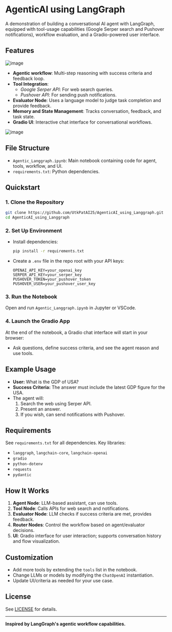 # AgenticAI using LangGraph

A demonstration of building a conversational AI agent with LangGraph, equipped with tool-usage capabilities (Google Serper search and Pushover notifications), workflow evaluation, and a Gradio-powered user interface.

## Features

![image](https://github.com/user-attachments/assets/7c298b0e-2118-49bc-9560-eaa68fa6e6f6)


- **Agentic workflow**: Multi-step reasoning with success criteria and feedback loop.
- **Tool Integration**:
  - *Google Serper API*: For web search queries.
  - *Pushover API*: For sending push notifications.
- **Evaluator Node**: Uses a language model to judge task completion and provide feedback.
- **Memory and State Management**: Tracks conversation, feedback, and task state.
- **Gradio UI**: Interactive chat interface for conversational workflows.

![image](https://github.com/user-attachments/assets/1eac0169-71cf-4d25-a3de-250910fce07c)


## File Structure

- `Agentic_Langgraph.ipynb`: Main notebook containing code for agent, tools, workflow, and UI.
- `requirements.txt`: Python dependencies.

## Quickstart

### 1. Clone the Repository

```bash
git clone https://github.com/UtkPatAI25/AgenticAI_using_Langgraph.git
cd AgenticAI_using_Langgraph
```

### 2. Set Up Environment

- Install dependencies:

  ```bash
  pip install -r requirements.txt
  ```

- Create a `.env` file in the repo root with your API keys:
  ```
  OPENAI_API_KEY=your_openai_key
  SERPER_API_KEY=your_serper_key
  PUSHOVER_TOKEN=your_pushover_token
  PUSHOVER_USER=your_pushover_user_key
  ```

### 3. Run the Notebook

Open and run `Agentic_Langgraph.ipynb` in Jupyter or VSCode.

### 4. Launch the Gradio App

At the end of the notebook, a Gradio chat interface will start in your browser:
- Ask questions, define success criteria, and see the agent reason and use tools.

## Example Usage

- **User:** What is the GDP of USA?
- **Success Criteria:** The answer must include the latest GDP figure for the USA.
- The agent will:
  1. Search the web using Serper API.
  2. Present an answer.
  3. If you wish, can send notifications with Pushover.

## Requirements

See `requirements.txt` for all dependencies. Key libraries:
- `langgraph`, `langchain-core`, `langchain-openai`
- `gradio`
- `python-dotenv`
- `requests`
- `pydantic`

## How It Works

1. **Agent Node**: LLM-based assistant, can use tools.
2. **Tool Node**: Calls APIs for web search and notifications.
3. **Evaluator Node**: LLM checks if success criteria are met, provides feedback.
4. **Router Nodes**: Control the workflow based on agent/evaluator decisions.
5. **UI**: Gradio interface for user interaction; supports conversation history and flow visualization.

## Customization

- Add more tools by extending the `tools` list in the notebook.
- Change LLMs or models by modifying the `ChatOpenAI` instantiation.
- Update UI/criteria as needed for your use case.

## License

See [LICENSE](LICENSE) for details.

---

**Inspired by LangGraph's agentic workflow capabilities.**
